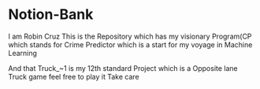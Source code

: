 # Notion-Bank
I am Robin Cruz 
This is the Repository
which has my visionary Program(CP which stands for Crime Predictor 
which is a start for my voyage in Machine Learning 

And that Truck_~1 is my 12th standard Project which is a 
Opposite lane Truck game feel free to play it 
Take care
